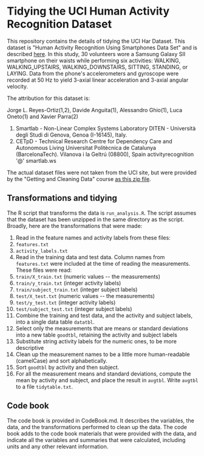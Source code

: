 
# Tidying the UCI Human Activity Recognition Dataset

This repository contains the details of tidying the UCI Har Dataset. This dataset is
"Human Activity Recognition Using Smartphones Data Set" and is described 
[here](http://archive.ics.uci.edu/ml/datasets/Human+Activity+Recognition+Using+Smartphones).
In this study, 30 volunteers wore a Samsung Galaxy SII smartphone on their waists while
performing six activities: WALKING, WALKING_UPSTAIRS, WALKING_DOWNSTAIRS, SITTING, STANDING, or LAYING.
Data from the phone's accelerometers and gyroscope were recorded at 50 Hz to yield
3-axial linear acceleration and 3-axial angular velocity.

The attribution for this dataset is:

Jorge L. Reyes-Ortiz(1,2), Davide Anguita(1), Alessandro Ghio(1), Luca Oneto(1) and Xavier Parra(2)
  1. Smartlab - Non-Linear Complex Systems Laboratory 
  DITEN - Università degli Studi di Genova, Genoa (I-16145), Italy. 
  2. CETpD - Technical Research Centre for Dependency Care and Autonomous Living
  Universitat Politècnica de Catalunya (BarcelonaTech). Vilanova i la Geltrú (08800), Spain
   activityrecognition '@' smartlab.ws

The actual dataset files were not taken from the UCI site, but were provided by the
"Getting and Cleaning Data" course 
[as this zip file](https://d396qusza40orc.cloudfront.net/getdata%2Fprojectfiles%2FUCI%20HAR%20Dataset.zip).

## Transformations and tidying
The R script that transforms the data is `run_analysis.R`. The script assumes that the
dataset has been unzipped in the same directory as the script. Broadly, here are the
transformations that were made:

1. Read in the feature names and activity labels from these files:
  1. `features.txt`
  2. `activity_labels.txt`
2. Read in the training data and test data. Column names from `features.txt` were 
included at the time of reading the measurements. These files were read:
  1. `train/X_train.txt` (numeric values -- the measurements)
  2. `train/y_train.txt` (integer activity labels)
  3. `train/subject_train.txt` (integer subject labels)
  1. `test/X_test.txt` (numeric values -- the measurements)
  2. `test/y_test.txt` (integer activity labels)
  3. `test/subject_test.txt` (integer subject labels)
3. Combine the training and test data, and the activity and subject labels, into a single data table `datatbl`.
4. Select only the measurements that are means or standard deviations into a new table `goodtbl`,
retaining the activity and subject labels
5. Substitute string activity labels for the numeric ones, to be more descriptive
6. Clean up the measurement names to be a little more human-readable (camelCase) and sort alphabetically.
7. Sort `goodtbl` by activity and then subject.
8. For all the measurement means and standard deviations, compute the mean by activity and subject, and
place the result in `avgtbl`. Write `avgtbl` to a file `tidytable.txt`.

## Code book

The code book is provided in CodeBook.md. It describes the variables, the data, and 
the transformations performed to clean up the data. The code book adds to the code book materials
that were provided with the data, and indicate all the variables and summaries that were calculated,
including units and any other relevant information.



